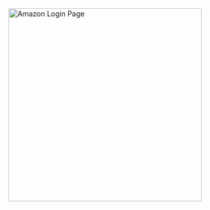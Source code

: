 <img width="381" alt="Amazon Login Page" src="https://github.com/kevinmuchene/AmazonLoginPage/assets/17735347/4bbe7752-c70c-4f9e-88b7-a717044438d3">
